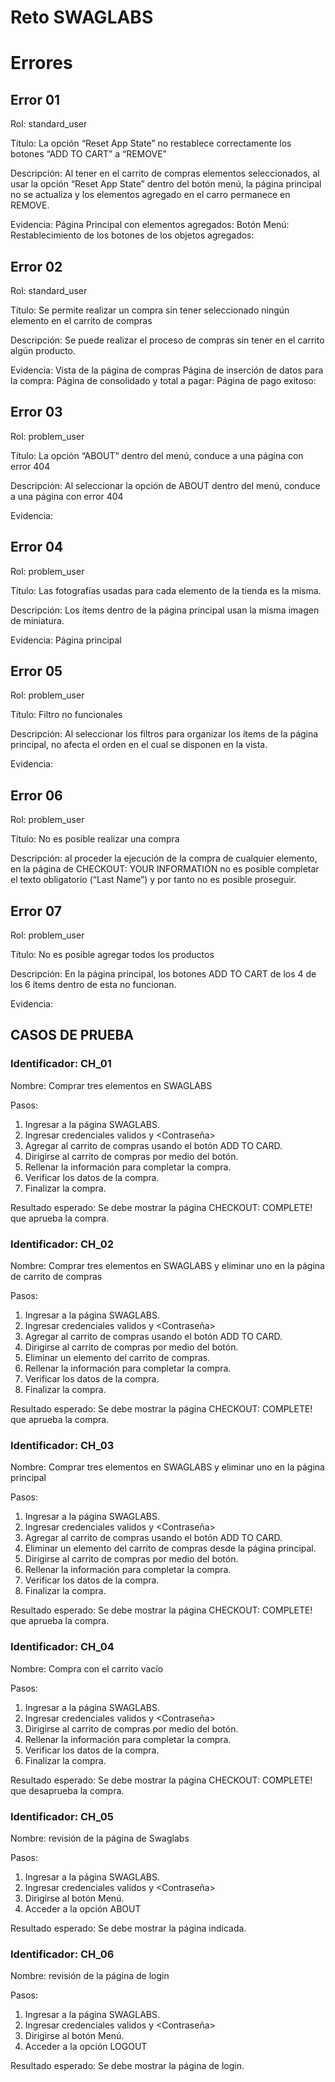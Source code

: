 # Reto SWAGLABS
# Errores
## Error 01
Rol: standard_user

Título: La opción “Reset App State” no restablece correctamente los botones “ADD TO CART” a “REMOVE”

Descripción: Al tener en el carrito de compras elementos seleccionados, al usar la opción “Reset App State” dentro del botón menú, la página principal no se actualiza y los elementos agregado en el carro permanece en REMOVE.

Evidencia:
Página Principal con elementos agregados:
Botón Menú:
Restablecimiento de los botones de los objetos agregados:
 
## Error 02
Rol: standard_user

Título: 
Se permite realizar un compra sin tener seleccionado ningún elemento en el carrito de compras

Descripción: 
Se puede realizar el proceso de compras sin tener en el carrito algún producto.

Evidencia:
Vista de la página de compras
Página de inserción de datos  para la compra:
Página de consolidado y total a pagar:
Página de pago exitoso:

## Error 03
Rol: problem_user

Título: La opción “ABOUT” dentro del menú, conduce a una página con error 404

Descripción: Al seleccionar la opción de ABOUT dentro del menú, conduce a una página  con error 404

Evidencia:  

## Error 04
Rol: problem_user

Título: Las fotografías usadas para cada elemento de la tienda es la misma.

Descripción: Los ítems dentro de la página principal usan la misma imagen de miniatura.

Evidencia: Página principal
 
## Error 05
Rol: problem_user

Título: Filtro no funcionales 

Descripción: Al seleccionar los filtros para organizar los ítems de la página principal, no afecta el orden en el cual se disponen en la vista.

Evidencia:

## Error 06
Rol: problem_user

Título: No es posible realizar una compra

Descripción: al proceder la ejecución de la compra de cualquier elemento, en la página de CHECKOUT: YOUR INFORMATION no es posible completar el texto obligatorio (“Last Name”) y por tanto no es posible proseguir.
 
## Error 07
Rol: problem_user

Título: No es posible agregar todos los productos 

Descripción: En la página principal, los botones ADD TO CART de los 4  de los 6 ítems dentro de esta no funcionan.

Evidencia:
 
## CASOS DE PRUEBA
### Identificador: CH_01
Nombre: Comprar tres elementos  en SWAGLABS

Pasos:
1.	Ingresar a la página SWAGLABS.
2.	Ingresar credenciales validos <Usuario> y <Contraseña>
3.	Agregar <elemento> al carrito de compras usando el botón ADD TO CARD.
4.	Dirigirse al carrito de compras por medio del botón.
5.	Rellenar la información para completar la compra.
6.	Verificar los datos de la compra.
7.	Finalizar la compra.

 Resultado esperado: Se debe mostrar la página CHECKOUT: COMPLETE! que aprueba la compra.

### Identificador: CH_02
Nombre: Comprar tres elementos  en SWAGLABS y eliminar uno en la página de carrito de compras

 Pasos:
1.	Ingresar a la página SWAGLABS.
2.	Ingresar credenciales validos <Usuario> y <Contraseña>
3.	Agregar <elemento> al carrito de compras usando el botón ADD TO CARD.
4.	Dirigirse al carrito de compras por medio del botón.
5.	Eliminar un elemento del carrito de compras.
6.	Rellenar la información para completar la compra.
7.	Verificar los datos de la compra.
8.	Finalizar la compra.

 Resultado esperado: Se debe mostrar la página CHECKOUT: COMPLETE! que aprueba la compra.

### Identificador: CH_03
Nombre: Comprar tres elementos  en SWAGLABS y eliminar uno en la página principal

 Pasos:
1.	Ingresar a la página SWAGLABS.
2.	Ingresar credenciales validos <Usuario> y <Contraseña>
3.	Agregar <elemento> al carrito de compras usando el botón ADD TO CARD.
4.	Eliminar un elemento del carrito de compras desde la página principal.
5.	Dirigirse al carrito de compras por medio del botón.
6.	Rellenar la información para completar la compra.
7.	Verificar los datos de la compra.
8.	Finalizar la compra.

 Resultado esperado: Se debe mostrar la página CHECKOUT: COMPLETE! que aprueba la compra.

### Identificador: CH_04
Nombre: Compra con el carrito vacío

 Pasos:
1.	Ingresar a la página SWAGLABS.
2.	Ingresar credenciales validos <Usuario> y <Contraseña>
3.	Dirigirse al carrito de compras por medio del botón.
4.	Rellenar la información para completar la compra.
5.	Verificar los datos de la compra.
6.	Finalizar la compra.

 Resultado esperado: Se debe mostrar la página CHECKOUT: COMPLETE! que desaprueba la compra.

### Identificador: CH_05
Nombre: revisión de la página de Swaglabs

 Pasos:
1.	Ingresar a la página SWAGLABS.
2.	Ingresar credenciales validos <Usuario> y <Contraseña>
3.	Dirigirse al botón Menú.
4.	Acceder a la opción ABOUT

 Resultado esperado: Se debe mostrar la página indicada.

### Identificador: CH_06
Nombre: revisión de la página de login

 Pasos:
1.	Ingresar a la página SWAGLABS.
2.	Ingresar credenciales validos <Usuario> y <Contraseña>
3.	Dirigirse al botón Menú.
4.	Acceder a la opción LOGOUT

 Resultado esperado: Se debe mostrar la página de login.

